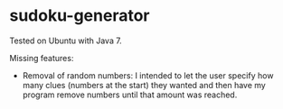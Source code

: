 # sudoku-generator

Tested on Ubuntu with Java 7.

Missing features:
- Removal of random numbers:
I intended to let the user specify how many clues (numbers at the start) they wanted and then have my program remove numbers until that amount was reached.
 
